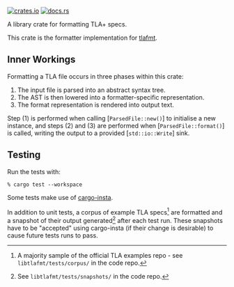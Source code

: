 [![crates.io](https://img.shields.io/crates/v/libtlafmt.svg)](https://crates.io/crates/libtlafmt)
[![docs.rs](https://docs.rs/libtlafmt/badge.svg)](https://docs.rs/libtlafmt)

A library crate for formatting TLA+ specs.

This crate is the formatter implementation for [tlafmt].

## Inner Workings

Formatting a TLA file occurs in three phases within this crate:

1. The input file is parsed into an abstract syntax tree.
2. The AST is then lowered into a formatter-specific representation.
3. The format representation is rendered into output text.

Step (1) is performed when calling [`ParsedFile::new()`] to initialise a new
instance, and steps (2) and (3) are performed when [`ParsedFile::format()`]
is called, writing the output to a provided [`std::io::Write`] sink.

## Testing

Run the tests with:

```shellsession
% cargo test --workspace
```

Some tests make use of [cargo-insta].

In addition to unit tests, a corpus of example TLA specs[^corpus] are formatted
and a snapshot of their output generated[^snapshots] after each test run. These
snapshots have to be "accepted" using cargo-insta (if their change is desirable)
to cause future tests runs to pass.

[tlafmt]: https://github.com/domodwyer/tlafmt
[cargo-insta]: https://crates.io/crates/cargo-insta
[^corpus]: A majority sample of the official TLA examples repo - see
    `libtlafmt/tests/corpus/` in the code repo.
[^snapshots]: See `libtlafmt/tests/snapshots/` in the code repo.
